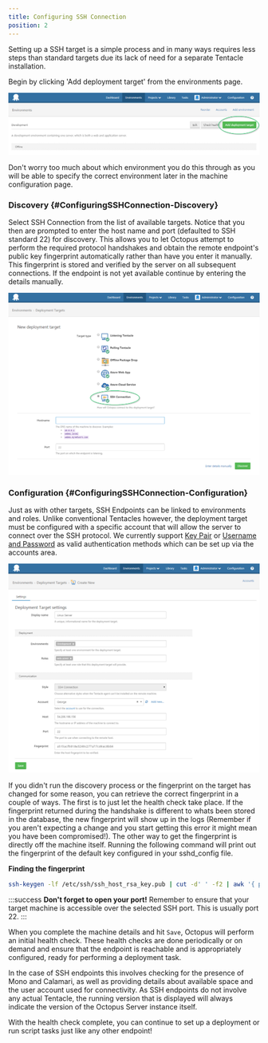 ```yaml
---
title: Configuring SSH Connection
position: 2
---
```



Setting up a SSH target is a simple process and in many ways requires less steps than standard targets due its lack of need for a separate Tentacle installation.


Begin by clicking 'Add deployment target' from the environments page.


![](/docs/images/3048064/3277603.png "width=500")


Don't worry too much about which environment you do this through as you will be able to specify the correct environment later in the machine configuration page.

### Discovery {#ConfiguringSSHConnection-Discovery}


Select SSH Connection from the list of available targets. Notice that you then are prompted to enter the host name and port (defaulted to SSH standard 22) for discovery. This allows you to let Octopus attempt to perform the required protocol handshakes and obtain the remote endpoint's public key fingerprint automatically rather than have you enter it manually. This fingerprint is stored and verified by the server on all subsequent connections. If the endpoint is not yet available continue by entering the details manually.


![](/docs/images/3048064/3277605.png "width=500")

### Configuration {#ConfiguringSSHConnection-Configuration}


Just as with other targets, SSH Endpoints can be linked to environments and roles. Unlike conventional Tentacles however, the deployment target must be configured with a specific account that will allow the server to connect over the SSH protocol. We currently support [Key Pair](/docs/key-concepts/environments/accounts/ssh-key-pair.md) or [Username and Password](/docs/key-concepts/environments/accounts/username-and-password.md) as valid authentication methods which can be set up via the accounts area.





![](/docs/images/3048064/3277604.png "width=500")


If you didn't run the discovery process or the fingerprint on the target has changed for some reason, you can retrieve the correct fingerprint in a couple of ways. The first is to just let the health check take place. If the fingerprint returned during the handshake is different to whats been stored in the database, the new fingerprint will show up in the logs (Remember if you aren't expecting a change and you start getting this error it might mean you have been compromised!). The other way to get the fingerprint is directly off the machine itself. Running the following command will print out the fingerprint of the default key configured in your sshd\_config file.

**Finding the fingerprint**

```bash
ssh-keygen -lf /etc/ssh/ssh_host_rsa_key.pub | cut -d' ' -f2 | awk '{ print $1}'
```

:::success
**Don&#39;t forget to open your port!**
Remember to ensure that your target machine is accessible over the selected SSH port. This is usually port 22.
:::


When you complete the machine details and hit `Save`, Octopus will perform an initial health check. These health checks are done periodically or on demand and ensure that the endpoint is reachable and is appropriately configured, ready for performing a deployment task.


In the case of SSH endpoints this involves checking for the presence of Mono and Calamari, as well as providing details about available space and the user account used for connectivity. As SSH endpoints do not involve any actual Tentacle, the running version that is displayed will always indicate the version of the Octopus Server instance itself.


With the health check complete, you can continue to set up a deployment or run script tasks just like any other endpoint!
